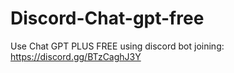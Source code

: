 # Discord-Chat-gpt-free
Use Chat GPT PLUS FREE using discord bot joining: https://discord.gg/BTzCaghJ3Y







                                                                                                                                             